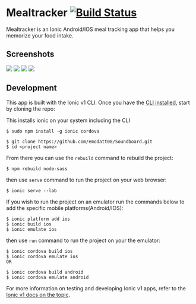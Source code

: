# Mealtracker [![Build Status](https://travis-ci.org/NativeScript/sample-Groceries.svg?branch=release)](https://travis-ci.org/NativeScript/sample-Groceries)

Mealtracker is an Ionic Android/IOS meal tracking app that helps you memorize your food intake.


<h2 id="screenshots">Screenshots</h2>

![](assets/screenshots/meal_a.png)
![](assets/screenshots/meal_b.png)
![](assets/screenshots/meal_c.png)
![](assets/screenshots/meal_d.png)



<h2 id="development">Development</h2>

This app is built with the Ionic v1 CLI. Once you have the [CLI installed](https://ionicframework.com/docs/v1/), start by cloning the repo:


This installs ionic on your system including the CLI 
```
$ sudo npm install -g ionic cordova
```

```
$ git clone https://github.com/emodatt08/Soundboard.git
$ cd <project name>
```

From there you can use the `rebuild` command to rebuild the project:

```
$ npm rebuild node-sass
```

then use `serve` command to run the project on your web browser:

```
$ ionic serve --lab
```

If you wish to run the project on an emulator run the commands below to add the specific  mobile platforms(Android/IOS):

```
$ ionic platform add ios
$ ionic build ios
$ ionic emulate ios
```

then use `run` command to run the project on your the emulator:

```
$ ionic cordova build ios
$ ionic cordova emulate ios
OR

$ ionic cordova build android
$ ionic cordova emulate android

```


For more information on testing and developing Ionic v1 apps, refer to the [Ionic v1 docs on the topic](https://ionicframework.com/docs/v1/guide/testing.html).